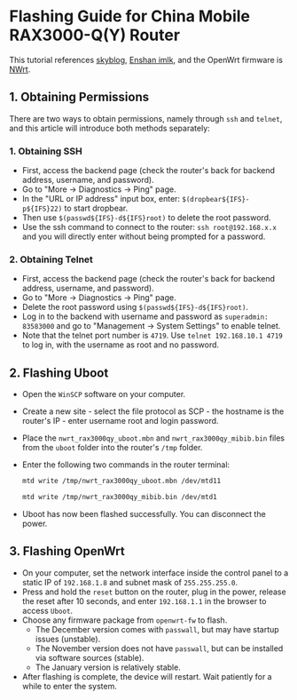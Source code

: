 # Flashing Guide for China Mobile RAX3000-Q(Y) Router

This tutorial references [skyblog](https://www.skyblogs.xyz/index.php/2023-01-30/%E6%8F%90%E6%9D%83%E8%BF%9B%E5%85%A5%E4%B8%AD%E5%9B%BD%E7%A7%BB%E5%8A%A8rax3000q%E8%B7%AF%E7%94%B1%E5%99%A8%E7%9A%84ssh%E5%B9%B6%E5%AE%89%E8%A3%85luci/), [Enshan imlk](https://www.right.com.cn/forum/thread-8111244-1-1.html), and the OpenWrt firmware is [NWrt](https://www.right.com.cn/forum/forum.php?mod=viewthread&tid=8312936&highlight=rax3000).

## 1. Obtaining Permissions

There are two ways to obtain permissions, namely through `ssh` and `telnet`, and this article will introduce both methods separately:

### 1. Obtaining SSH

- First, access the backend page (check the router's back for backend address, username, and password).
- Go to "More -> Diagnostics -> Ping" page.
- In the "URL or IP address" input box, enter: `$(dropbear${IFS}-p${IFS}22)` to start dropbear.
- Then use `$(passwd${IFS}-d${IFS}root)` to delete the root password.
- Use the ssh command to connect to the router: `ssh root@192.168.x.x` and you will directly enter without being prompted for a password.

### 2. Obtaining Telnet

- First, access the backend page (check the router's back for backend address, username, and password).
- Go to "More -> Diagnostics -> Ping" page.
- Delete the root password using `$(passwd${IFS}-d${IFS}root)`.
- Log in to the backend with username and password as `superadmin: 83583000` and go to "Management -> System Settings" to enable telnet.
- Note that the telnet port number is `4719`. Use `telnet 192.168.10.1 4719` to log in, with the username as root and no password.

## 2. Flashing Uboot

- Open the `WinSCP` software on your computer.
- Create a new site - select the file protocol as SCP - the hostname is the router's IP - enter username root and login password.
- Place the `nwrt_rax3000qy_uboot.mbn` and `nwrt_rax3000qy_mibib.bin` files from the `uboot` folder into the router's `/tmp` folder.
- Enter the following two commands in the router terminal:

  ```bash
  mtd write /tmp/nwrt_rax3000qy_uboot.mbn /dev/mtd11
  
  mtd write /tmp/nwrt_rax3000qy_mibib.bin /dev/mtd1
  ```

- Uboot has now been flashed successfully. You can disconnect the power.

## 3. Flashing OpenWrt

- On your computer, set the network interface inside the control panel to a static IP of `192.168.1.8` and subnet mask of `255.255.255.0`.
- Press and hold the `reset` button on the router, plug in the power, release the reset after 10 seconds, and enter `192.168.1.1` in the browser to access `Uboot`.
- Choose any firmware package from `openwrt-fw` to flash.
  - The December version comes with `passwall`, but may have startup issues (unstable).
  - The November version does not have `passwall`, but can be installed via software sources (stable).
  - The January version is relatively stable.
- After flashing is complete, the device will restart. Wait patiently for a while to enter the system.